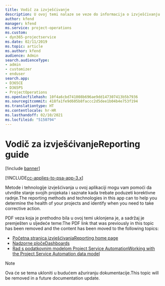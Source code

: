 ```yaml
---
title: Vodič za izvješćivanje
description: U ovoj temi nalaze se veze do informacija o izvješćivanju.
author: kfend
manager: kfend
ms.service: project-operations
ms.custom:
- dyn365-projectservice
ms.date: 02/11/2019
ms.topic: article
ms.author: kfend
audience: Admin
search.audienceType:
- admin
- customizer
- enduser
search.app:
- D365CE
- D365PS
- ProjectOperations
ms.openlocfilehash: 10f4a6cbd741008b696ae9dd147307413b5b7936
ms.sourcegitcommit: 418fa1fe9d605b8faccc2d5dee1b04b4e753f194
ms.translationtype: HT
ms.contentlocale: hr-HR
ms.lasthandoff: 02/10/2021
ms.locfileid: "5150794"
---
```

# <a name="reporting-guide"></a><span data-ttu-id="a6b57-103">Vodič za izvješćivanje</span><span class="sxs-lookup"><span data-stu-id="a6b57-103">Reporting guide</span></span>

[!include [banner](../../includes/psa-now-project-operations.md)]

[!INCLUDE[cc-applies-to-psa-app-3.x](../../includes/cc-applies-to-psa-app-3x.md)]

<span data-ttu-id="a6b57-104">Metode i tehnologije izvješćivanja u ovoj aplikaciji mogu vam pomoći da utvrdite stanje svojih projekata i saznate kada trebate poduzeti korektivne radnje.</span><span class="sxs-lookup"><span data-stu-id="a6b57-104">The reporting methods and technologies in this app can to help you determine the health of your projects and identify when you need to take corrective action.</span></span> 

<span data-ttu-id="a6b57-105">PDF veza koja je prethodno bila u ovoj temi uklonjena je, a sadržaj je premješten u sljedeće teme:</span><span class="sxs-lookup"><span data-stu-id="a6b57-105">The PDF link that was previously in this topic has been removed and the content has been moved to the following topics:</span></span>

- [<span data-ttu-id="a6b57-106">Početna stranica izvješćivanja</span><span class="sxs-lookup"><span data-stu-id="a6b57-106">Reporting home page</span></span>](../reports-reporting-dynamics-365-project-service.md)
- [<span data-ttu-id="a6b57-107">Nadzorne ploče</span><span class="sxs-lookup"><span data-stu-id="a6b57-107">Dashboards</span></span>](../reports-dashboards.md)
- [<span data-ttu-id="a6b57-108">Rad s podatkovnim modelom Project Service Automation</span><span class="sxs-lookup"><span data-stu-id="a6b57-108">Working with the Project Service Automation data model</span></span>](../reports-working-project-service-data-model.md)

> [!NOTE]
> <span data-ttu-id="a6b57-109">Ova će se tema ukloniti u budućem ažuriranju dokumentacije.</span><span class="sxs-lookup"><span data-stu-id="a6b57-109">This topic will be removed in a future documentation update.</span></span> 
